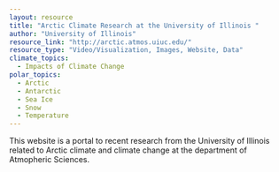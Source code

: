 ```yaml
---
layout: resource
title: "Arctic Climate Research at the University of Illinois "
author: "University of Illinois"
resource_link: "http://arctic.atmos.uiuc.edu/"
resource_type: "Video/Visualization, Images, Website, Data"
climate_topics:
  - Impacts of Climate Change
polar_topics:
  - Arctic
  - Antarctic
  - Sea Ice
  - Snow
  - Temperature
---
```


This website is a portal to recent research from the University of Illinois related to Arctic climate and climate change at the department of Atmopheric Sciences.
